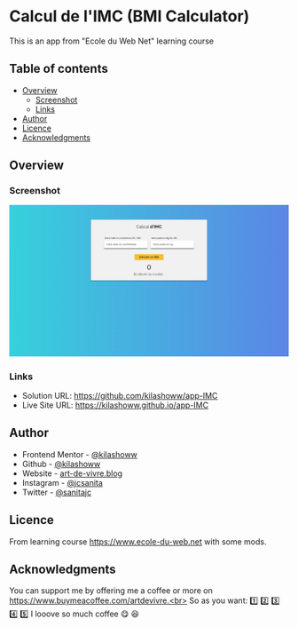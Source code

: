 # Calcul de l'IMC (BMI Calculator)

This is an app from "Ecole du Web Net" learning course

## Table of contents

- [Overview](#overview)
  - [Screenshot](#screenshot)
  - [Links](#links)
- [Author](#author)
- [Licence](#licence)
- [Acknowledgments](#acknowledgments)


## Overview

### Screenshot

![BMI calculation preview](https://github.com/kilashoww/app-IMC/blob/main/maquette.png)

### Links

- Solution URL: https://github.com/kilashoww/app-IMC
- Live Site URL: https://kilashoww.github.io/app-IMC

## Author

- Frontend Mentor - [@kilashoww](https://www.frontendmentor.io/profile/kilashoww)
- Github - [@kilashoww](https://github.com/kilashoww)
- Website - [art-de-vivre.blog](https://www.art-de-vivre.blog/)
- Instagram - [@jcsanita](https://www.instagram.com/jcsanita)
- Twitter - [@sanitajc](https://twitter.com/sanitajc)

## Licence
From learning course https://www.ecole-du-web.net with some mods.

## Acknowledgments

You can support me by offering me a coffee or more on https://www.buymeacoffee.com/artdevivre.<br>
So as you want: 1️⃣ 2️⃣ 3️⃣ 4️⃣ 5️⃣ I looove so much coffee :yum: :laughing:



